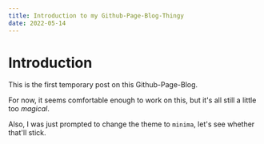 ```yaml
---
title: Introduction to my Github-Page-Blog-Thingy
date: 2022-05-14
---
```


# Introduction

This is the first temporary post on this Github-Page-Blog.

For now, it seems comfortable enough to work on this, but it's all still
a little too *magical*.

Also, I was just prompted to change the theme to `minima`, let's see whether that'll stick.
